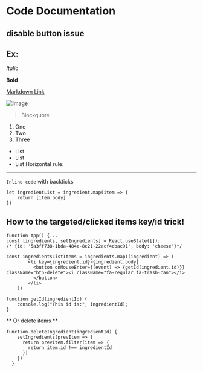 # Code Documentation
## disable button issue
## Ex:
*Italic*

**Bold**

[Markdown Link](https://commonmark.org/help/) 

![Image](http://url/a.png)	

> Blockquote
1. One
2. Two
3. Three
* List
* List
* List
Horizontal rule:

---
`Inline code` with backticks	

```
let ingredientList = ingredient.map(item => {
	return [item.body]
})
```

## How to the targeted/clicked items key/id trick!
```
function App() {...
const [ingredients, setIngredients] = React.useState([]);
/* {id: '5a3ff738-1bda-484e-8c21-22acf4cbac91', body: 'cheese'}*/

const ingredientsListItems = ingredients.map((ingredient) => (
        <li key={ingredient.id}>{ingredient.body}
          <button onMouseEnter={(event) => {getId(ingredient.id)}} className="btn-delete"><i className="fa-regular fa-trash-can"></i>
          </button>
        </li>
    ))

function getId(ingredientId) {
    console.log("This id is:", ingredientId);
}
```
** Or delete items **
```
function deleteIngredient(ingredientId) {
    setIngredients(prevItem => {
      return prevItem.filter(item => {
        return item.id !== ingredientId
      })
    })
  }
```